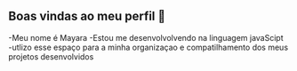 ## Boas vindas ao meu perfil 💜

-Meu nome é Mayara
-Estou me desenvolvolvendo na linguagem javaScipt
-utlizo esse espaço para a minha organizaçao e compatilhamento dos meus projetos desenvolvidos

